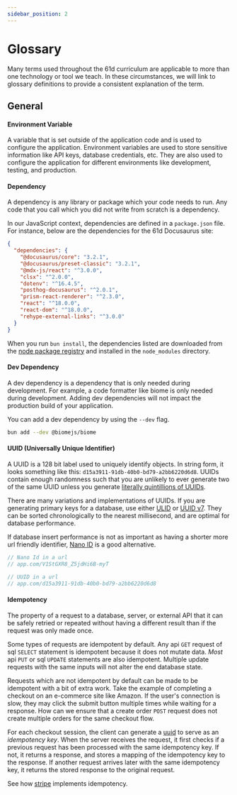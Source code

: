 ```yaml
---
sidebar_position: 2
---
```


# Glossary

Many terms used throughout the 61d curriculum are applicable to more than one technology or tool we teach. In these circumstances, we will link to glossary definitions to provide a consistent explanation of the term.

## General

#### Environment Variable

A variable that is set outside of the application code and is used to configure the application. Environment variables are used to store sensitive information like API keys, database credentials, etc. They are also used to configure the application for different environments like development, testing, and production.

#### Dependency

A dependency is any library or package which your code needs to run. Any code that you call which you did not write from scratch is a dependency.

In our JavaScript context, dependencies are defined in a `package.json` file. For instance, below are the dependencies for the 61d Docusaurus site:

```json title="package.json"
{
  "dependencies": {
    "@docusaurus/core": "3.2.1",
    "@docusaurus/preset-classic": "3.2.1",
    "@mdx-js/react": "^3.0.0",
    "clsx": "^2.0.0",
    "dotenv": "^16.4.5",
    "posthog-docusaurus": "^2.0.1",
    "prism-react-renderer": "^2.3.0",
    "react": "^18.0.0",
    "react-dom": "^18.0.0",
    "rehype-external-links": "^3.0.0"
  }
}
```

When you run `bun install`, the dependencies listed are downloaded from the [node package registry](https://www.npmjs.com/) and installed in the `node_modules` directory.

#### Dev Dependency

A dev dependency is a dependency that is only needed during development. For example, a code formatter like biome is only needed during development. Adding dev dependencies will not impact the production build of your application.

You can add a dev dependency by using the `--dev` flag.

```bash
bun add --dev @biomejs/biome
```

#### UUID (Universally Unique Identifier)

A UUID is a 128 bit label used to uniquely identify objects. In string form, it looks something like this: `d15a3911-91db-40b0-bd79-a2bb6220d6d8`. UUIDs contain enough randomness such that you are unlikely to ever generate two of the same UUID unless you generate [literally quintillions of UUIDs](https://en.wikipedia.org/wiki/Universally_unique_identifier#Collisions).

There are many variations and implementations of UUIDs. If you are generating primary keys for a database, use either [ULID](https://www.npmjs.com/package/ulidx) or [UUID v7](https://www.npmjs.com/package/uuid). They can be sorted chronologically to the nearest millisecond, and are optimal for database performance.

If database insert performance is not as important as having a shorter more url friendly identifier, [Nano ID](https://www.npmjs.com/package/nanoid) is a good alternative.

```ts
// Nano Id in a url
// app.com/V1StGXR8_Z5jdHi6B-myT

// UUID in a url
// app.com/d15a3911-91db-40b0-bd79-a2bb6220d6d8
```

#### Idempotency

The property of a request to a database, server, or external API that it can be safely retried or repeated without having a different result than if the request was only made once.

Some types of requests are idempotent by default. Any api `GET` request of sql `SELECT` statement is idempotent because it does not mutate data. _Most_ api `PUT` or sql `UPDATE` statements are also idempotent. Multiple update requests with the same inputs will not alter the end database state.

Requests which are not idempotent by default can be made to be idempotent with a bit of extra work. Take the example of completing a checkout on an e-commerce site like Amazon. If the user's connection is slow, they may click the submit button multiple times while waiting for a response. How can we ensure that a create order `POST` request does not create multiple orders for the same checkout flow.

For each checkout session, the client can generate a [uuid](#uuid-universally-unique-identifier) to serve as an _idempotency key_. When the server receives the request, it first checks if a previous request has been processed with the same idempotency key. If not, it returns a response, and stores a mapping of the idempotency key to the response. If another request arrives later with the same idempotency key, it returns the stored response to the original request.

See how [stripe](https://docs.stripe.com/api/idempotent_requests) implements idempotency.

